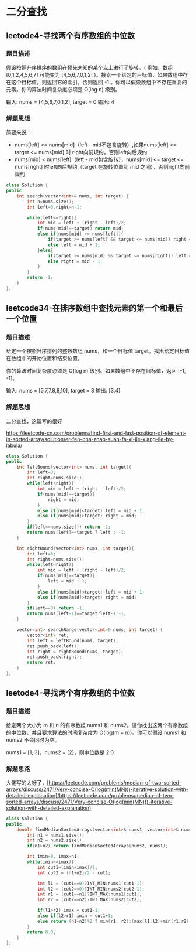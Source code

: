 # 二分查找

## leetode4-寻找两个有序数组的中位数

### 题目描述

假设按照升序排序的数组在预先未知的某个点上进行了旋转。( 例如，数组 [0,1,2,4,5,6,7] 可能变为 [4,5,6,7,0,1,2] )。搜索一个给定的目标值，如果数组中存在这个目标值，则返回它的索引，否则返回 -1 。你可以假设数组中不存在重复的元素。你的算法时间复杂度必须是 O(log n) 级别。


输入: nums = [4,5,6,7,0,1,2], target = 0
输出: 4



### 解题思想

简要来说：

- nums[left] <= nums[mid]（left - mid不包含旋转）,如果nums[left] <= target <= nums[mid] 时 right向前规约，否则left向后规约
- nums[mid] < nums[left]（left - mid包含旋转），nums[mid] <= target <=  nums[right] 时left向后规约（target 在旋转位置到 mid 之间），否则right向前规约

```cpp
class Solution {
public:
    int search(vector<int>& nums, int target) {
        int n=nums.size();
        int left=0,right=n-1;

        while(left<=right){
            int mid = left + (right - left)/2;
            if(nums[mid]==target) return mid;
            else if(nums[mid] >= nums[left]){
                if(target >= nums[left] && target <= nums[mid]) right = mid - 1;
                else left = mid + 1;
            }else{
                if(target >= nums[mid] && target <= nums[right]) left = mid + 1;
                else right = mid - 1;
            }
        }
        return -1;
    }
};

```



## leetcode34-在排序数组中查找元素的第一个和最后一个位置

### 题目描述

给定一个按照升序排列的整数数组 nums，和一个目标值 target。找出给定目标值在数组中的开始位置和结束位置。

你的算法时间复杂度必须是 O(log n) 级别。如果数组中不存在目标值，返回 [-1, -1]。



输入: nums = [5,7,7,8,8,10], target = 8
输出: [3,4]

### 解题思想

二分查找，这篇写的很好

https://leetcode-cn.com/problems/find-first-and-last-position-of-element-in-sorted-array/solution/er-fen-cha-zhao-suan-fa-xi-jie-xiang-jie-by-labula/

```cpp
class Solution {
public:
    int leftBound(vector<int> nums, int target){
        int left=0;
        int right=nums.size();
        while(left<right){
            int mid = left + (right - left)/2;
            if(nums[mid]==target){
                right = mid;
            }
            else if(nums[mid]<target) left = mid + 1;
            else if(nums[mid]>target) right = mid;
        }
        if(left==nums.size()) return -1;
        return nums[left]==target ? left : -1;
    }

    int rightBound(vector<int> nums, int target){
        int left=0;
        int right=nums.size();
        while(left<right){
            int mid = left + (right - left)/2;
            if(nums[mid]==target){
                left = mid + 1;
            }
            else if(nums[mid]<target) left = mid + 1;
            else if(nums[mid]>target) right = mid;
        }
        if(left==0) return -1;
        return nums[left-1]==target?left-1:-1;
    }

    vector<int> searchRange(vector<int>& nums, int target) {
        vector<int> ret;
        int left = leftBound(nums, target);
        ret.push_back(left);
        int right = rightBound(nums, target);
        ret.push_back(right);
        return ret;
    }
};
```



## leetode4-寻找两个有序数组的中位数

### 题目描述

给定两个大小为 m 和 n 的有序数组 nums1 和 nums2。请你找出这两个有序数组的中位数，并且要求算法的时间复杂度为 O(log(m + n))。你可以假设 nums1 和 nums2 不会同时为空。

nums1 = [1, 3]，nums2 = [2]，则中位数是 2.0

### 解题思路

大佬写的太好了，[https://leetcode.com/problems/median-of-two-sorted-arrays/discuss/2471/Very-concise-O(log(min(MN)))-iterative-solution-with-detailed-explanation](https://leetcode.com/problems/median-of-two-sorted-arrays/discuss/2471/Very-concise-O(log(min(MN)))-iterative-solution-with-detailed-explanation)

```cpp
class Solution {
public:
    double findMedianSortedArrays(vector<int>& nums1, vector<int>& nums2) {
        int n1 = nums1.size();
        int n2 = nums2.size();
        if(n1>n2) return findMedianSortedArrays(nums2, nums1);

        int imin=0, imax=n1;
        while(imin<=imax){
            int cut1=(imin+imax)/2;
            int cut2 = (n1+n2)/2 - cut1;

            int l1 = (cut1==0)?INT_MIN:nums1[cut1-1];
            int l2 = (cut2==0)?INT_MIN:nums2[cut2-1];
            int r1 = (cut1==n1)?INT_MAX:nums1[cut1];
            int r2 = (cut2==n2)?INT_MAX:nums2[cut2];

            if(l1>r2) imax = cut1-1;
            else if(l2>r1) imin = cut1+1;
            else return (n1+n2)%2 ? min(r1, r2):(max(l1,l2)+min(r1,r2))/2.0;
        }
        return 0.0;
    }
};
```

